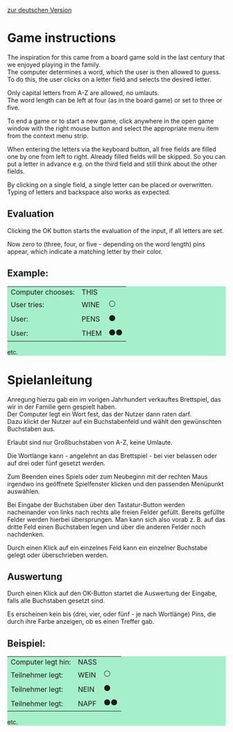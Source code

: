 <a href="#de-DE">zur deutschen Version</a>
# Game instructions

The inspiration for this came from a board game sold in the last century that we enjoyed playing in the family.\
The computer determines a word, which the user is then allowed to guess.\
To do this, the user clicks on a letter field and selects the desired letter.

Only capital letters from A-Z are allowed, no umlauts.\
The word length can be left at four (as in the board game) or set to three or five.

To end a game or to start a new game, click anywhere in the open game window with the right mouse button and select the appropriate menu item from the context menu strip.

When entering the letters via the keyboard button, all free fields are filled one by one from left to right. Already filled fields will be skipped. So you can put a letter in advance e.g. on the third field and still think about the other fields.

By clicking on a single field, a single letter can be placed or overwritten.
Typing of letters and backspace also works as expected.

## Evaluation
Clicking the OK button starts the evaluation of the input, if all letters are set.

Now zero to (three, four, or five - depending on the word length) pins appear, which indicate a matching letter by their color.

## Example:
<div style="background-color:#a5efca">
<table>
<tr><td>Computer chooses:<td/>THIS<td/></td></tr>
<tr><td>User tries:<td/>WINE<td/>⚪</td></tr>
<tr><td>User:<td/>PENS<td/>⚫</td></tr>
<tr><td>User:<td/>THEM<td/>⚫⚫</td></tr>
</table>
etc.
</div>

<a name="de-DE">

# Spielanleitung

Anregung hierzu gab ein im vorigen Jahrhundert verkauftes Brettspiel, das wir in der Familie gern gespielt haben.\
Der Computer legt ein Wort fest, das der Nutzer dann raten darf.\
Dazu klickt der Nutzer auf ein Buchstabenfeld und wählt den gewünschten Buchstaben aus.

Erlaubt sind nur Großbuchstaben von A-Z, keine Umlaute.

Die Wortlänge kann - angelehnt an das Brettspiel - bei vier belassen oder auf drei oder fünf gesetzt werden.

Zum Beenden eines Spiels oder zum Neubeginn mit der rechten Maus 
irgendwo ins geöffnete Spielfenster klicken und den passenden Menüpunkt auswählen.

Bei Eingabe der Buchstaben über den Tastatur-Button werden nacheinander von links nach rechts alle freien Felder gefüllt. Bereits gefüllte Felder werden hierbei übersprungen. Man kann sich also vorab z.&nbsp;B. auf das dritte Feld einen Buchstaben legen und über die anderen Felder noch nachdenken.

Durch einen Klick auf ein einzelnes Feld kann ein einzelner Buchstabe gelegt oder überschrieben werden.

## Auswertung
Durch einen Klick auf den OK-Button startet die Auswertung der Eingabe, falls alle Buchstaben gesetzt sind.

Es erscheinen kein bis (drei, vier, oder fünf - je nach Wortlänge) Pins, die durch ihre Farbe anzeigen, ob es einen Treffer gab.

## Beispiel:
<div style="background-color:#a5efca">
<table>
<tr><td>Computer legt hin:<td/>NASS<td/></td></tr>
<tr><td>Teilnehmer legt:<td/>WEIN<td/>⚪</td></tr>
<tr><td>Teilnehmer legt:<td/>NEIN<td/>⚫</td></tr>
<tr><td>Teilnehmer legt:<td/>NAPF<td/>⚫⚫</td></tr>
</table>
etc.
</div>

